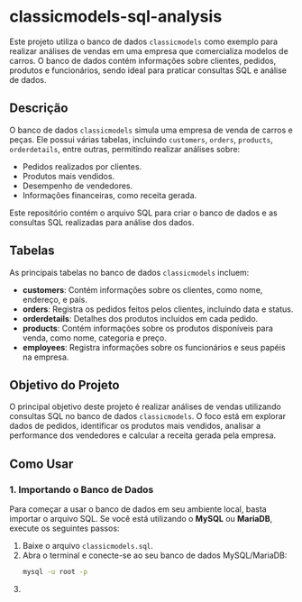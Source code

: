 # classicmodels-sql-analysis

Este projeto utiliza o banco de dados `classicmodels` como exemplo para realizar análises de vendas em uma empresa que comercializa modelos de carros. O banco de dados contém informações sobre clientes, pedidos, produtos e funcionários, sendo ideal para praticar consultas SQL e análise de dados.

## Descrição

O banco de dados `classicmodels` simula uma empresa de venda de carros e peças. Ele possui várias tabelas, incluindo `customers`, `orders`, `products`, `orderdetails`, entre outras, permitindo realizar análises sobre:

- Pedidos realizados por clientes.
- Produtos mais vendidos.
- Desempenho de vendedores.
- Informações financeiras, como receita gerada.

Este repositório contém o arquivo SQL para criar o banco de dados e as consultas SQL realizadas para análise dos dados.

## Tabelas

As principais tabelas no banco de dados `classicmodels` incluem:

- **customers**: Contém informações sobre os clientes, como nome, endereço, e país.
- **orders**: Registra os pedidos feitos pelos clientes, incluindo data e status.
- **orderdetails**: Detalhes dos produtos incluídos em cada pedido.
- **products**: Contém informações sobre os produtos disponíveis para venda, como nome, categoria e preço.
- **employees**: Registra informações sobre os funcionários e seus papéis na empresa.

## Objetivo do Projeto

O principal objetivo deste projeto é realizar análises de vendas utilizando consultas SQL no banco de dados `classicmodels`. O foco está em explorar dados de pedidos, identificar os produtos mais vendidos, analisar a performance dos vendedores e calcular a receita gerada pela empresa.

## Como Usar

### 1. Importando o Banco de Dados

Para começar a usar o banco de dados em seu ambiente local, basta importar o arquivo SQL. Se você está utilizando o **MySQL** ou **MariaDB**, execute os seguintes passos:

1. Baixe o arquivo `classicmodels.sql`.
2. Abra o terminal e conecte-se ao seu banco de dados MySQL/MariaDB:
   ```bash
   mysql -u root -p
3.
